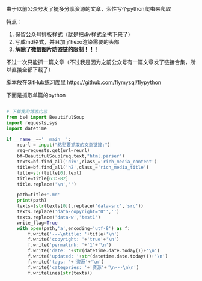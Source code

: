 由于以前公众号发了挺多分享资源的文章，索性写个python爬虫来爬取

特点：
1. 保留公众号排版样式（就是把div样式全拷下来了）
2. 写成md格式，并且加了hexo渲染需要的头部
3. **解除了微信图片防盗链的限制！！！**

不过一次只能抓一篇文章（不过我是因为之前公众号有一篇文章发了链接合集，所以直接全都下载了）

脚本放在GitHub练习库里
https://github.com/flymysql/flypython

<!--more-->
下面是抓取单篇的python

```python

# 下载我的博客内容
from bs4 import BeautifulSoup
import requests,sys
import datetime

if __name__=='__main__':
	reurl = input("粘贴要抓取的文章链接:")
	req=requests.get(url=reurl)
	bf=BeautifulSoup(req.text,"html.parser")
	texts=bf.find_all('div',class_='rich_media_content')
	title=bf.find_all('h2',class_='rich_media_title')
	title=str(title[0].text)
	title=title[63:-82]
	title.replace('\n','')

	path=title+'.md'
	print(path)
	texts=(str(texts[0]).replace('data-src','src'))
	texts.replace('data-copyright="0"','')
	texts.replace('data-w','test1')
	write_flag=True
	with open(path,'a',encoding='utf-8') as f:
		f.write('---\ntitle: '+title+'\n')
		f.write('copyright: '+'true'+'\n')
		f.write('permalink: '+'1'+'\n')
		f.write('date: '+str(datetime.date.today())+'\n')
		f.write('updated: '+str(datetime.date.today())+'\n')
		f.write('tags: '+'资源'+'\n')
		f.write('categories: '+'资源'+'\n---\n\n')
		f.writelines(str(texts))

```